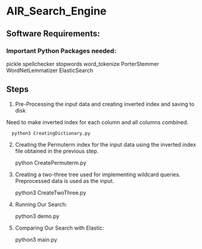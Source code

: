 # AIR_Search_Engine

## Software Requirements:

### Important Python Packages needed:

pickle
spellchecker
stopwords
word_tokenize
PorterStemmer
WordNetLemmatizer
ElasticSearch

## Steps


 1) Pre-Processing the input data and creating inverted index and saving to disk

Need to make inverted index for each column and all columns combined.

      python3 CreatingDictionary.py


 2) Creating the Permuterm index for the input data using the inverted index file obtained in the previous step.

      python CreatePermuterm.py


 3) Creating a two-three tree used for implementing wildcard queries. Preprocessed data is used as the input.

      python3 CreateTwoThree.py


 4) Running Our Search:

      python3 demo.py


 5) Comparing Our Search with Elastic:

      python3 main.py



